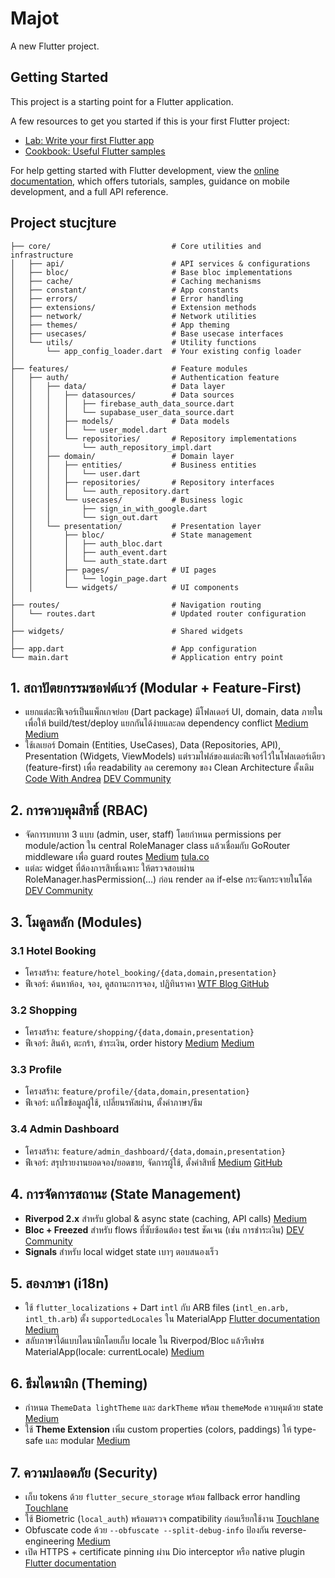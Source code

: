 # Majot

A new Flutter project.

## Getting Started

This project is a starting point for a Flutter application.

A few resources to get you started if this is your first Flutter project:

- [Lab: Write your first Flutter app](https://docs.flutter.dev/get-started/codelab)
- [Cookbook: Useful Flutter samples](https://docs.flutter.dev/cookbook)

For help getting started with Flutter development, view the
[online documentation](https://docs.flutter.dev/), which offers tutorials,
samples, guidance on mobile development, and a full API reference.

## Project stucjture
```lib/
├── core/                           # Core utilities and infrastructure
│   ├── api/                        # API services & configurations
│   ├── bloc/                       # Base bloc implementations
│   ├── cache/                      # Caching mechanisms
│   ├── constant/                   # App constants
│   ├── errors/                     # Error handling
│   ├── extensions/                 # Extension methods
│   ├── network/                    # Network utilities
│   ├── themes/                     # App theming
│   ├── usecases/                   # Base usecase interfaces
│   └── utils/                      # Utility functions
│       └── app_config_loader.dart  # Your existing config loader
│
├── features/                       # Feature modules
│   ├── auth/                       # Authentication feature
│   │   ├── data/                   # Data layer
│   │   │   ├── datasources/        # Data sources
│   │   │   │   ├── firebase_auth_data_source.dart
│   │   │   │   └── supabase_user_data_source.dart
│   │   │   ├── models/             # Data models
│   │   │   │   └── user_model.dart
│   │   │   └── repositories/       # Repository implementations
│   │   │       └── auth_repository_impl.dart
│   │   ├── domain/                 # Domain layer
│   │   │   ├── entities/           # Business entities
│   │   │   │   └── user.dart
│   │   │   ├── repositories/       # Repository interfaces
│   │   │   │   └── auth_repository.dart
│   │   │   └── usecases/           # Business logic
│   │   │       ├── sign_in_with_google.dart
│   │   │       └── sign_out.dart
│   │   └── presentation/           # Presentation layer
│   │       ├── bloc/               # State management
│   │       │   ├── auth_bloc.dart
│   │       │   ├── auth_event.dart
│   │       │   └── auth_state.dart
│   │       ├── pages/              # UI pages
│   │       │   └── login_page.dart
│   │       └── widgets/            # UI components
│
├── routes/                         # Navigation routing
│   └── routes.dart                 # Updated router configuration
│
├── widgets/                        # Shared widgets
│
├── app.dart                        # App configuration
└── main.dart                       # Application entry point
```

## 1. สถาปัตยกรรมซอฟต์แวร์ (Modular + Feature-First)
- แยกแต่ละฟีเจอร์เป็นแพ็กเกจย่อย (Dart package) มีโฟลเดอร์ UI, domain, data ภายใน เพื่อให้ build/test/deploy แยกกันได้ง่ายและลด dependency conflict [Medium](https://medium.com/%40punithsuppar7795/flutter-modular-architecture-how-to-structure-a-scalable-app-4c3b31a7514c?utm_source=chatgpt.com) [Medium](https://medium.com/flutter-community/a-modular-flutter-project-approach-c7ea8f9bfd70?utm_source=chatgpt.com)
- ใช้เลเยอร์ Domain (Entities, UseCases), Data (Repositories, API), Presentation (Widgets, ViewModels) แต่รวมไฟล์ของแต่ละฟีเจอร์ไว้ในโฟลเดอร์เดียว (feature-first) เพื่อ readability ลด ceremony ของ Clean Architecture ดั้งเดิม [Code With Andrea](https://codewithandrea.com/articles/flutter-project-structure/?utm_source=chatgpt.com) [DEV Community](https://dev.to/princetomarappdev/mastering-flutter-architecture-from-clean-to-feature-first-for-faster-scalable-development-4605?utm_source=chatgpt.com)
## 2. การควบคุมสิทธิ์ (RBAC)
- จัดการบทบาท 3 แบบ (admin, user, staff) โดยกำหนด permissions per module/action ใน central RoleManager class แล้วเชื่อมกับ GoRouter middleware เพื่อ guard routes [Medium](https://medium.com/%40m.goudjal.y/implementing-role-based-access-control-in-flutter-ui-with-gorouter-df4551c4930f?utm_source=chatgpt.com) [tula.co](https://tula.co/blog/user-access-model-rbac-in-flutter-ui/?utm_source=chatgpt.com)
- แต่ละ widget ที่ต้องการสิทธิ์เฉพาะ ให้ตรวจสอบผ่าน RoleManager.hasPermission(…) ก่อน render ลด if-else กระจัดกระจายในโค้ด [DEV Community](https://dev.to/sparshmalhotra/role-based-access-control-in-flutter-4m6c?utm_source=chatgpt.com)
## 3. โมดูลหลัก (Modules)
### 3.1 Hotel Booking
- โครงสร้าง: ```feature/hotel_booking/{data,domain,presentation}```
- ฟีเจอร์: ค้นหาห้อง, จอง, ดูสถานะการจอง, ปฏิทินราคา [WTF Blog GitHub](https://blog.flutter.wtf/hotel-booking-app-development/?utm_source=chatgpt.com)
### 3.2 Shopping
- โครงสร้าง: ```feature/shopping/{data,domain,presentation}```
- ฟีเจอร์: สินค้า, ตะกร้า, ชำระเงิน, order history [Medium](https://medium.com/flutter-community/flutter-shopping-basket-architecture-with-provider-8e91f496ad4c?utm_source=chatgpt.com) [Medium](https://medium.com/flutter-community/flutter-shopping-app-prototype-lessons-learned-16d6646bbed7?utm_source=chatgpt.com)
### 3.3 Profile
- โครงสร้าง: ```feature/profile/{data,domain,presentation}```
- ฟีเจอร์: แก้ไขข้อมูลผู้ใช้, เปลี่ยนรหัสผ่าน, ตั้งค่าภาษา/ธีม
### 3.4 Admin Dashboard
- โครงสร้าง: ```feature/admin_dashboard/{data,domain,presentation}```
- ฟีเจอร์: สรุปรายงานยอดจอง/ยอดขาย, จัดการผู้ใช้, ตั้งค่าสิทธิ์ [Medium](https://medium.com/%40htsuruo/how-to-develop-a-simple-modern-admin-dashboard-with-flutter-web-f507a9d0ab9c?utm_source=chatgpt.com) [GitHub](https://github.com/abuanwar072/Flutter-Responsive-Admin-Panel-or-Dashboard?utm_source=chatgpt.com)
## 4. การจัดการสถานะ (State Management)
- <b>Riverpod 2.x</b> สำหรับ global & async state (caching, API calls) [Medium](https://santhosh-adiga-u.medium.com/flutter-app-architecture-and-best-practices-b7752b41d3f2?utm_source=chatgpt.com)
- <b>Bloc + Freezed</b> สำหรับ flows ที่ซับซ้อนต้อง test ชัดเจน (เช่น การชำระเงิน) [DEV Community](https://dev.to/sparshmalhotra/role-based-access-control-in-flutter-4m6c?utm_source=chatgpt.com)
- <b>Signals</b> สำหรับ local widget state เบาๆ ตอบสนองเร็ว
## 5. สองภาษา (i18n)
- ใช้ ```flutter_localizations``` + Dart ```intl``` กับ ARB files (```intl_en.arb, intl_th.arb```) ตั้ง ```supportedLocales``` ใน MaterialApp [Flutter documentation](https://docs.flutter.dev/ui/accessibility-and-internationalization/internationalization?utm_source=chatgpt.com) [Medium](https://medium.com/%40punithsuppar7795/internationalization-i18n-and-localization-l10n-in-flutter-supporting-multiple-languages-e83c171ce9c6?utm_source=chatgpt.com)
- สลับภาษาได้แบบไดนามิกโดยเก็บ locale ใน Riverpod/Bloc แล้วรีเฟรช MaterialApp(locale: currentLocale) [Medium](https://medium.com/%40punithsuppar7795/internationalization-i18n-and-localization-l10n-in-flutter-supporting-multiple-languages-e83c171ce9c6?utm_source=chatgpt.com)
## 6. ธีมไดนามิก (Theming)
- กำหนด ```ThemeData lightTheme``` และ ```darkTheme``` พร้อม ```themeMode``` ควบคุมด้วย state [Medium](https://medium.com/%40leadnatic/building-dynamic-themes-in-flutter-a-designers-guide-535879e3aea4?utm_source=chatgpt.com)
- ใช้ <b>Theme Extension</b> เพิ่ม custom properties (colors, paddings) ให้ type-safe และ modular [Medium](https://medium.com/%40leadnatic/building-dynamic-themes-in-flutter-a-designers-guide-535879e3aea4?utm_source=chatgpt.com)
## 7. ความปลอดภัย (Security)
- เก็บ tokens ด้วย ```flutter_secure_storage``` พร้อม fallback error handling [Touchlane](https://touchlane.com/building-a-secure-flutter-app/?utm_source=chatgpt.com)
- ใช้ Biometric (```local_auth```) พร้อมตรวจ compatibility ก่อนเรียกใช้งาน [Touchlane](https://touchlane.com/building-a-secure-flutter-app/?utm_source=chatgpt.com)
- Obfuscate code ด้วย ```--obfuscate --split-debug-info``` ป้องกัน reverse-engineering [Medium](https://medium.com/%40subhashchandrashukla/securing-your-flutter-app-best-practices-for-obfuscation-encryption-and-endpoint-protection-d0361666eecf?utm_source=chatgpt.com)
- เปิด HTTPS + certificate pinning ผ่าน Dio interceptor หรือ native plugin [Flutter documentation](https://docs.flutter.dev/security?utm_source=chatgpt.com)
